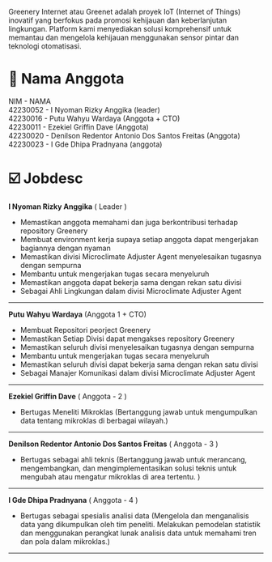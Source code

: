 Greenery Internet atau Greenet adalah proyek IoT (Internet of Things) inovatif yang berfokus pada promosi kehijauan dan keberlanjutan lingkungan. Platform kami menyediakan solusi komprehensif untuk memantau dan mengelola kehijauan menggunakan sensor pintar dan teknologi otomatisasi.

<h1>🤵 Nama Anggota</h1>
NIM - NAMA <br>
42230052 - I Nyoman Rizky Anggika (leader) <br>
42230016 - Putu Wahyu Wardaya (Anggota + CTO) <br>
42230011 - Ezekiel Griffin Dave (Anggota) <br>
42230020 - Denilson Redentor Antonio Dos Santos Freitas (Anggota) <br>
42230023 - I Gde Dhipa Pradnyana (anggota) <br>

<h1>☑️ Jobdesc</h1>
<b>I Nyoman Rizky Anggika</b> ( Leader )
<ul>
  <li>Memastikan anggota memahami dan juga berkontribusi terhadap repository Greenery</li>
  <li>Membuat environment kerja supaya setiap anggota dapat mengerjakan bagiannya dengan nyaman</li>
  <li>Memastikan divisi Microclimate Adjuster Agent
 menyelesaikan tugasnya dengan sempurna</li>
  <li>Membantu untuk mengerjakan tugas secara menyeluruh</li>
  <li>Memastikan anggota dapat bekerja sama dengan rekan satu divisi</li>
  <li>Sebagai Ahli Lingkungan dalam divisi Microclimate Adjuster Agent</li>
</ul>
<hr>
<b>Putu Wahyu Wardaya</b> (Anggota 1 + CTO)
<ul>
  <li>Membuat Repositori peorject Greenery</li>
  <li>Memastikan Setiap Divisi dapat mengakses repository Greenery</li>
  <li>Memastikan seluruh divisi menyelesaikan tugasnya dengan sempurna</li>
  <li>Membantu untuk mengerjakan tugas secara menyeluruh</li>
  <li>Memastikan seluruh divisi dapat bekerja sama dengan rekan satu divisi</li>
  <li>Sebagai Manajer Komunikasi dalam divisi Microclimate Adjuster Agent </li>
</ul>
<hr>
<b>Ezekiel Griffin Dave</b> ( Anggota - 2 )
<ul>
  <li>Bertugas Meneliti Mikroklas (Bertanggung jawab untuk mengumpulkan data tentang mikroklas di berbagai wilayah.)</li>
</ul>
<hr>
<b>Denilson Redentor Antonio Dos Santos Freitas</b> ( Anggota - 3 )
<ul>
  <li>Bertugas sebagai ahli teknis (Bertanggung jawab untuk merancang, mengembangkan, dan mengimplementasikan solusi teknis untuk mengubah atau mengatur mikroklas di area tertentu. )</li>
</ul>
<hr>
<b>I Gde Dhipa Pradnyana</b> ( Anggota - 4 )
<ul>
  <li>Bertugas sebagai spesialis analisi data (Mengelola dan menganalisis data yang dikumpulkan oleh tim peneliti. Melakukan pemodelan statistik dan menggunakan perangkat lunak analisis data untuk memahami tren dan pola dalam mikroklas.)</li>
</ul>
<hr>
